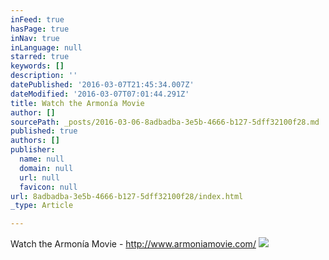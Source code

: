 ```yaml
---
inFeed: true
hasPage: true
inNav: true
inLanguage: null
starred: true
keywords: []
description: ''
datePublished: '2016-03-07T21:45:34.007Z'
dateModified: '2016-03-07T07:01:44.291Z'
title: Watch the Armonía Movie
author: []
sourcePath: _posts/2016-03-06-8adbadba-3e5b-4666-b127-5dff32100f28.md
published: true
authors: []
publisher:
  name: null
  domain: null
  url: null
  favicon: null
url: 8adbadba-3e5b-4666-b127-5dff32100f28/index.html
_type: Article

---
```

Watch the Armonía Movie - http://www.armoniamovie.com/
![](https://s3-us-west-2.amazonaws.com/the-grid-img/p/0eaebf3d159852d606fc38f6172fad7e9d2626a7.jpg)